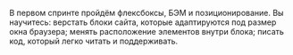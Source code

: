В первом спринте пройдём флексбоксы, БЭМ и позиционирование. Вы научитесь:
верстать блоки сайта, которые адаптируются под размер окна браузера;
менять расположение элементов внутри блока;
писать код, который легко читать и поддерживать.

